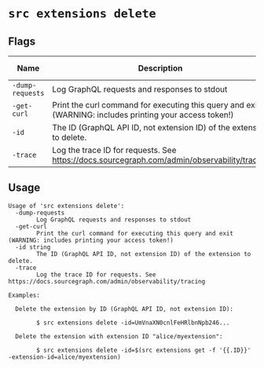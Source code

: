 
# `src extensions delete`


## Flags

| Name | Description | Default Value |
|------|-------------|---------------|
| `-dump-requests` | Log GraphQL requests and responses to stdout | `false` |
| `-get-curl` | Print the curl command for executing this query and exit (WARNING: includes printing your access token!) | `false` |
| `-id` | The ID (GraphQL API ID, not extension ID) of the extension to delete. |  |
| `-trace` | Log the trace ID for requests. See https://docs.sourcegraph.com/admin/observability/tracing | `false` |


## Usage

```
Usage of 'src extensions delete':
  -dump-requests
    	Log GraphQL requests and responses to stdout
  -get-curl
    	Print the curl command for executing this query and exit (WARNING: includes printing your access token!)
  -id string
    	The ID (GraphQL API ID, not extension ID) of the extension to delete.
  -trace
    	Log the trace ID for requests. See https://docs.sourcegraph.com/admin/observability/tracing

Examples:

  Delete the extension by ID (GraphQL API ID, not extension ID):

    	$ src extensions delete -id=UmVnaXN0cnlFeHRlbnNpb246...

  Delete the extension with extension ID "alice/myextension":

    	$ src extensions delete -id=$(src extensions get -f '{{.ID}}' -extension-id=alice/myextension)



```
	